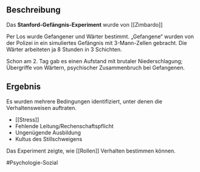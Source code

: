 ## Beschreibung
Das **Stanford-Gefängnis-Experiment** wurde von [[Zimbardo]]

Per Los wurde Gefangener und Wärter bestimmt. „Gefangene“ wurden von der Polizei in ein simuliertes Gefängnis mit 3-Mann-Zellen gebracht. Die Wärter arbeiteten ja 8 Stunden in 3 Schichten.

Schon am 2. Tag gab es einen Aufstand mit brutaler Niederschlagung; Übergriffe von Wärtern, psychischer Zusammenbruch bei Gefangenen.

## Ergebnis
Es wurden mehrere Bedingungen identifiziert, unter denen die Verhaltensweisen auftraten.
- [[Stress]]
- Fehlende Leitung/Rechenschaftspflicht
- Ungenügende Ausbildung
- Kultus des Stillschweigens


Das Experiment zeigte, wie [[Rollen]] Verhalten bestimmen können.

#Psychologie-Sozial